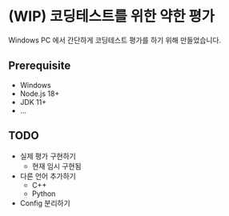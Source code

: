 # (WIP) 코딩테스트를 위한 약한 평가

Windows PC 에서 간단하게 코딩테스트 평가를 하기 위해 만들었습니다.

## Prerequisite

- Windows
- Node.js 18+
- JDK 11+
- ...

## TODO

- 실제 평가 구현하기
  - 현재 임시 구현됨
- 다른 언어 추가하기
  - C++
  - Python
- Config 분리하기

